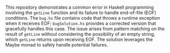 This repository demonstrates a common error in Haskell programming involving the `getLine` function and its failure to handle end-of-file (EOF) conditions.  The `bug.hs` file contains code that throws a runtime exception when it receives EOF; `bugSolution.hs` provides a corrected version that gracefully handles this case.  The issue arises from pattern matching on the result of `getLine` without considering the possibility of an empty string, which `getLine` returns upon receiving EOF.  The solution leverages the Maybe monad to safely handle potential failures.